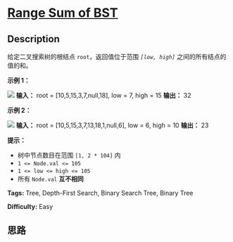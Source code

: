 # [Range Sum of BST][title]

## Description

给定二叉搜索树的根结点 `root`，返回值位于范围 _`[low, high]`_ 之间的所有结点的值的和。

**示例 1：**

![](https://assets.leetcode.com/uploads/2020/11/05/bst1.jpg)
            **输入：** root = [10,5,15,3,7,null,18], low = 7, high = 15    **输出：** 32    

**示例 2：**

![](https://assets.leetcode.com/uploads/2020/11/05/bst2.jpg)
            **输入：** root = [10,5,15,3,7,13,18,1,null,6], low = 6, high = 10    **输出：** 23    

**提示：**

  * 树中节点数目在范围 `[1, 2 * 104]` 内
  * `1 <= Node.val <= 105`
  * `1 <= low <= high <= 105`
  * 所有 `Node.val` **互不相同**


**Tags:** Tree, Depth-First Search, Binary Search Tree, Binary Tree

**Difficulty:** Easy

## 思路

[title]: https://leetcode-cn.com/problems/range-sum-of-bst

